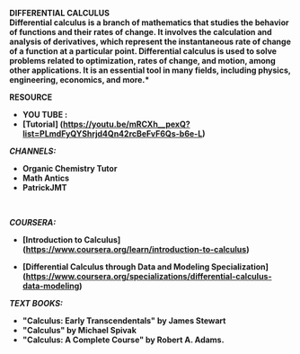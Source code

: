 <b>DIFFERENTIAL CALCULUS<br>
Differential calculus is a branch of mathematics that studies the behavior of functions and their rates of change. It involves the calculation and analysis of derivatives, which represent the instantaneous rate of change of a function at a particular point. Differential calculus is used to solve problems related to optimization, rates of change, and motion, among other applications. It is an essential tool in many fields, including physics, engineering, economics, and more.*
<br>

<strong>RESOURCE</strong>

- **YOU TUBE :**
- [Tutorial] (https://youtu.be/mRCXh__pexQ?list=PLmdFyQYShrjd4Qn42rcBeFvF6Qs-b6e-L)

<b>*CHANNELS:*<BR>
- Organic Chemistry Tutor<BR>
- Math Antics<BR>
- PatrickJMT
<br>

<b>*COURSERA:*
- [Introduction to Calculus] (https://www.coursera.org/learn/introduction-to-calculus)

- [Differential Calculus through Data and Modeling Specialization] (https://www.coursera.org/specializations/differential-calculus-data-modeling)

<b> *TEXT BOOKS:*
 - "Calculus: Early Transcendentals" by James Stewart
 - "Calculus" by Michael Spivak 
 - "Calculus: A Complete Course" by Robert A. Adams.
